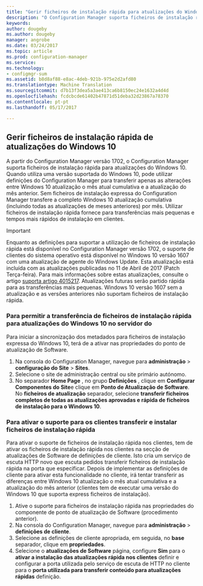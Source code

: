 ```yaml
---
title: "Gerir ficheiros de instalação rápida para atualizações do Windows 10 | Documentos do Microsoft"
description: "O Configuration Manager suporta ficheiros de instalação rápida para o Windows 10, que fornece transfere mais pequeno e tempos mais rápidos de instalação em clientes."
keywords: 
author: dougeby
ms.author: dougeby
manager: angrobe
ms.date: 03/24/2017
ms.topic: article
ms.prod: configuration-manager
ms.service: 
ms.technology:
- configmgr-sum
ms.assetid: b8d8af88-e8ac-4deb-921b-975e2d2afd80
ms.translationtype: Machine Translation
ms.sourcegitcommit: d7b13f3dea5a3ae413ca6b8150ec24e1632a4d4d
ms.openlocfilehash: fcdcbcde61402b47871d51deba32d23867a78370
ms.contentlocale: pt-pt
ms.lasthandoff: 05/17/2017

---
```


## <a name="manage-express-installation-files-for-windows-10-updates"></a>Gerir ficheiros de instalação rápida de atualizações do Windows 10
A partir do Configuration Manager versão 1702, o Configuration Manager suporta ficheiros de instalação rápida para atualizações do Windows 10. Quando utiliza uma versão suportada do Windows 10, pode utilizar definições do Configuration Manager para transferir apenas as alterações entre Windows 10 atualização o mês atual cumulativa e a atualização do mês anterior. Sem ficheiros de instalação expressa do Configuration Manager transfere a completo Windows 10 atualização cumulativa (incluindo todas as atualizações de meses anteriores) por mês. Utilizar ficheiros de instalação rápida fornece para transferências mais pequenas e tempos mais rápidos de instalação em clientes.

> [!IMPORTANT]
> Enquanto as definições para suportar a utilização de ficheiros de instalação rápida está disponível no Configuration Manager versão 1702, o suporte de clientes do sistema operativo está disponível no Windows 10 versão 1607 com uma atualização de agente do Windows Update. Esta atualização está incluída com as atualizações publicadas no 11 de Abril de 2017 (Patch Terça-feira). Para mais informações sobre estas atualizações, consulte o artigo [suporta artigo 4015217](http://support.microsoft.com/kb/4015217). Atualizações futuras serão partido rápida para as transferências mais pequenas. Windows 10 versão 1607 sem a atualização e as versões anteriores não suportam ficheiros de instalação rápida.


### <a name="to-enable-the-download-of-express-installation-files-for-windows-10-updates-on-the-server"></a>Para permitir a transferência de ficheiros de instalação rápida para atualizações do Windows 10 no servidor do
Para iniciar a sincronização dos metadados para ficheiros de instalação expressa do Windows 10, terá de a ativar nas propriedades do ponto de atualização de Software.
1.    Na consola do Configuration Manager, navegue para **administração** > **configuração do Site** > **Sites**.
2.    Selecione o site de administração central ou site primário autónomo.
3.    No separador **Home Page** , no grupo **Definições** , clique em **Configurar Componentes do Site**e clique em **Ponto de Atualização de Software**. No **ficheiros de atualização** separador, selecione **transferir ficheiros completos de todas as atualizações aprovadas e rápida de ficheiros de instalação para o Windows 10**.

### <a name="to-enable-support-for-clients-to-download-and-install-express-installation-files"></a>Para ativar o suporte para os clientes transferir e instalar ficheiros de instalação rápida
Para ativar o suporte de ficheiros de instalação rápida nos clientes, tem de ativar os ficheiros de instalação rápida nos clientes na secção de atualizações de Software de definições de cliente. Isto cria um serviço de escuta HTTP novo que escuta pedidos transferir ficheiros de instalação rápida na porta que especificar. Depois de implementar as definições de cliente para ativar esta funcionalidade no cliente, irá tentar transferir as diferenças entre Windows 10 atualização o mês atual cumulativa e a atualização do mês anterior (clientes tem de executar uma versão do Windows 10 que suporta express ficheiros de instalação).
1.    Ative o suporte para ficheiros de instalação rápida nas propriedades do componente de ponto de atualização de Software (procedimento anterior).
2.    Na consola do Configuration Manager, navegue para **administração** > **definições de cliente**.
3.    Selecione as definições de cliente apropriada, em seguida, no **base** separador, clique em **propriedades**.
4.    Selecione o **atualizações de Software** página, configure **Sim** para o **ativar a instalação das atualizações rápida nos clientes** definir e configurar a porta utilizada pelo serviço de escuta de HTTP no cliente para o **porta utilizada para transferir conteúdo para atualizações rápidas** definição.

